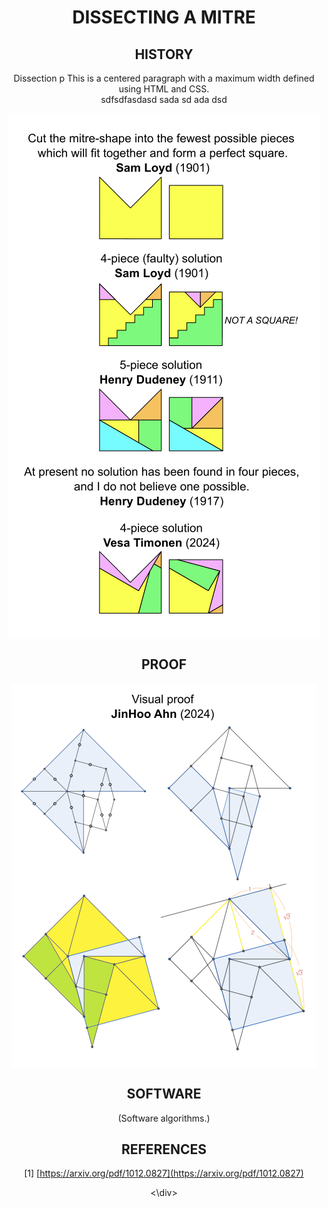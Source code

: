 
<div style="text-align: center; max-width: 500px; margin: auto;">


# DISSECTING A MITRE


## HISTORY
Dissection p
This is a centered paragraph with a maximum width defined using HTML and CSS.<br>
sdfsdfasdasd sada sd ada dsd

<p align="center">
    <img src="images/mitre_presentation.png" align="top" />
</p>


## PROOF

<p align="center">
    <img src="images/visual_proof.png" align="top" />
</p>


## SOFTWARE
(Software algorithms.)


## REFERENCES
[1] [https://arxiv.org/pdf/1012.0827](https://arxiv.org/pdf/1012.0827)



<\div>

